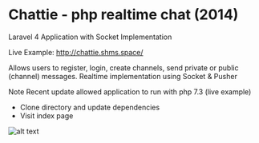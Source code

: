 # Chattie - php realtime chat (2014)

Laravel 4 Application with Socket Implementation


Live Example: http://chattie.shms.space/

Allows users to register, login, create channels, send private or public (channel) messages.
Realtime implementation using Socket & Pusher

Note Recent update allowed application to run with php 7.3 (live example)

* Clone directory and update dependencies
* Visit index page 


![alt text](http://chatapp.shms.space/assets/img/chattie.png)
